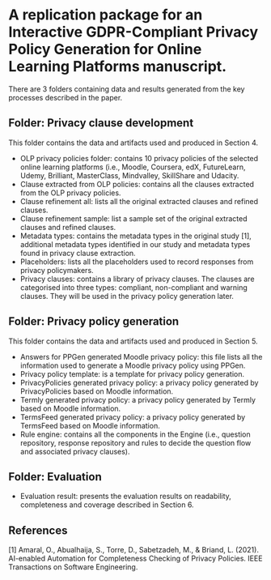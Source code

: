 # A replication package for an Interactive GDPR-Compliant Privacy Policy Generation for Online Learning Platforms manuscript.

There are 3 folders containing data and results generated from the key processes described in the paper.

## Folder: Privacy clause development
This folder contains the data and artifacts used and produced in Section 4.
* OLP privacy policies folder: contains 10 privacy policies of the selected online learning platforms (i.e., Moodle, Coursera, edX, FutureLearn, Udemy, Brilliant, MasterClass, Mindvalley, SkillShare and Udacity.
* Clause extracted from OLP policies: contains all the clauses extracted from the OLP privacy policies.
* Clause refinement all: lists all the original extracted clauses and refined clauses.
* Clause refinement sample: list a sample set of the original extracted clauses and refined clauses.
* Metadata types: contains the metadata types in the original study [1], additional metadata types identified in our study and metadata types found in privacy clause extraction.
* Placeholders: lists all the placeholders used to record responses from privacy policymakers.
* Privacy clauses: contains a library of privacy clauses. The clauses are categorised into three types: compliant, non-compliant and warning clauses. They will be used in the privacy policy generation later.

## Folder: Privacy policy generation
This folder contains the data and artifacts used and produced in Section 5.
* Answers for PPGen generated Moodle privacy policy: this file lists all the information used to generate a Moodle privacy policy using PPGen.
* Privacy policy template: is a template for privacy policy generation.
* PrivacyPolicies generated privacy policy: a privacy policy generated by PrivacyPolicies based on Moodle information.
* Termly generated privacy policy: a privacy policy generated by Termly based on Moodle information.
* TermsFeed generated privacy policy: a privacy policy generated by TermsFeed based on Moodle information.
* Rule engine: contains all the components in the Engine (i.e., question repository, response repository and rules to decide the question flow and associated privacy clauses).

## Folder: Evaluation
* Evaluation result: presents the evaluation results on readability, completeness and coverage described in Section 6.

## References
[1] Amaral, O., Abualhaija, S., Torre, D., Sabetzadeh, M., & Briand, L. (2021). AI-enabled Automation for Completeness Checking of Privacy Policies. IEEE Transactions on Software Engineering.
